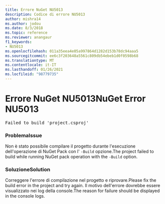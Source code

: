 ```yaml
---
title: Errore NuGet NU5013
description: Codice di errore NU5013
author: mishra14
ms.author: jodou
ms.date: 8/3/2018
ms.topic: reference
ms.reviewer: anangaur
f1_keywords:
- NU5013
ms.openlocfilehash: 011a35eea4e05a997864d1282d153b78dc94aaa5
ms.sourcegitcommit: ee6c3f203648a5561c809db54ebeb1d0f0598b68
ms.translationtype: MT
ms.contentlocale: it-IT
ms.lasthandoff: 01/26/2021
ms.locfileid: "98779735"
---
```

# <a name="nuget-error-nu5013"></a><span data-ttu-id="56bad-103">Errore NuGet NU5013</span><span class="sxs-lookup"><span data-stu-id="56bad-103">NuGet Error NU5013</span></span>
<pre>Failed to build 'project.csproj'</pre>

### <a name="issue"></a><span data-ttu-id="56bad-104">Problema</span><span class="sxs-lookup"><span data-stu-id="56bad-104">Issue</span></span>

<span data-ttu-id="56bad-105">Non è stato possibile compilare il progetto durante l'esecuzione dell'operazione di NuGet Pack con l' `-Build` opzione.</span><span class="sxs-lookup"><span data-stu-id="56bad-105">The project failed to build while running NuGet pack operation with the `-Build` option.</span></span>


### <a name="solution"></a><span data-ttu-id="56bad-106">Soluzione</span><span class="sxs-lookup"><span data-stu-id="56bad-106">Solution</span></span>

<span data-ttu-id="56bad-107">Correggere l'errore di compilazione nel progetto e riprovare.</span><span class="sxs-lookup"><span data-stu-id="56bad-107">Please fix the build error in the project and try again.</span></span> <span data-ttu-id="56bad-108">Il motivo dell'errore dovrebbe essere visualizzato nei log della console.</span><span class="sxs-lookup"><span data-stu-id="56bad-108">The reason for failure should be displayed in the console logs.</span></span>

